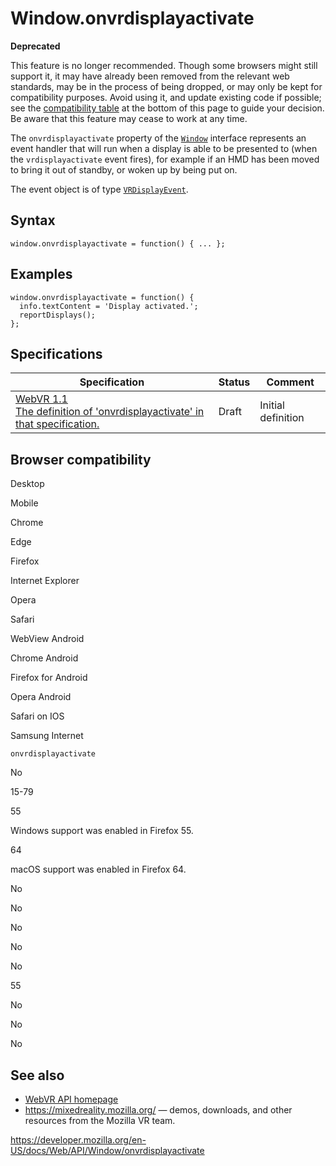 Window.onvrdisplayactivate
==========================

**Deprecated**

This feature is no longer recommended. Though some browsers might still support it, it may have already been removed from the relevant web standards, may be in the process of being dropped, or may only be kept for compatibility purposes. Avoid using it, and update existing code if possible; see the [compatibility table](#browser_compatibility) at the bottom of this page to guide your decision. Be aware that this feature may cease to work at any time.

The `onvrdisplayactivate` property of the [`Window`](../window) interface represents an event handler that will run when a display is able to be presented to (when the `vrdisplayactivate` event fires), for example if an HMD has been moved to bring it out of standby, or woken up by being put on.

The event object is of type [`VRDisplayEvent`](../vrdisplayevent).

Syntax
------

    window.onvrdisplayactivate = function() { ... };

Examples
--------

    window.onvrdisplayactivate = function() {
      info.textContent = 'Display activated.';
      reportDisplays();
    };

Specifications
--------------

<table><thead><tr class="header"><th>Specification</th><th>Status</th><th>Comment</th></tr></thead><tbody><tr class="odd"><td><a href="https://immersive-web.github.io/webvr/spec/1.1/#dom-window-onvrdisplayactivate">WebVR 1.1<br />
<span class="small">The definition of 'onvrdisplayactivate' in that specification.</span></a></td><td><span class="spec-draft">Draft</span></td><td>Initial definition</td></tr></tbody></table>

Browser compatibility
---------------------

Desktop

Mobile

Chrome

Edge

Firefox

Internet Explorer

Opera

Safari

WebView Android

Chrome Android

Firefox for Android

Opera Android

Safari on IOS

Samsung Internet

`onvrdisplayactivate`

No

15-79

55

Windows support was enabled in Firefox 55.

64

macOS support was enabled in Firefox 64.

No

No

No

No

No

55

No

No

No

See also
--------

-   [WebVR API homepage](../webvr_api)
-   <https://mixedreality.mozilla.org/> — demos, downloads, and other resources from the Mozilla VR team.

<a href="https://developer.mozilla.org/en-US/docs/Web/API/Window/onvrdisplayactivate" class="_attribution-link">https://developer.mozilla.org/en-US/docs/Web/API/Window/onvrdisplayactivate</a>
